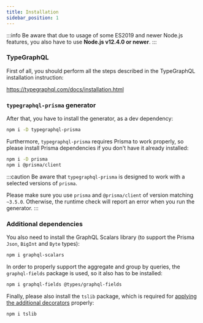 ```yaml
---
title: Installation
sidebar_position: 1
---
```


:::info
Be aware that due to usage of some ES2019 and newer Node.js features, you also have to use **Node.js v12.4.0 or newer**.
:::

### TypeGraphQL

First of all, you should perform all the steps described in the TypeGraphQL installation instruction:

https://typegraphql.com/docs/installation.html

### `typegraphql-prisma` generator

After that, you have to install the generator, as a dev dependency:

```sh
npm i -D typegraphql-prisma
```

Furthermore, `typegraphql-prisma` requires Prisma to work properly, so please install Prisma dependencies if you don't have it already installed:

```sh
npm i -D prisma
npm i @prisma/client
```

:::caution
Be aware that `typegraphql-prisma` is designed to work with a selected versions of `prisma`.

Please make sure you use `prisma` and `@prisma/client` of version matching `~3.5.0`.
Otherwise, the runtime check will report an error when you run the generator.
:::

### Additional dependencies

You also need to install the GraphQL Scalars library (to support the Prisma `Json`, `BigInt` and `Byte` types):

```sh
npm i graphql-scalars
```

In order to properly support the aggregate and group by queries, the `graphql-fields` package is used, so it also has to be installed:

```sh
npm i graphql-fields @types/graphql-fields
```

Finally, please also install the `tslib` package, which is required for [applying the additional decorators](../advanced/additional-decorators.md) properly:

```sh
npm i tslib
```
